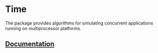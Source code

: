 # Time

The package provides algorithms for simulating concurrent applications running
on multiprocessor platforms.

## [Documentation][doc]

[doc]: http://godoc.org/github.com/ready-steady/persim/time

